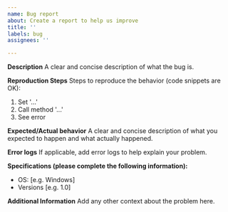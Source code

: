 ```yaml
---
name: Bug report
about: Create a report to help us improve
title: ''
labels: bug
assignees: ''

---
```


**Description**
A clear and concise description of what the bug is.

**Reproduction Steps**
Steps to reproduce the behavior (code snippets are OK):
1. Set '...'
2. Call method '...'
3. See error

**Expected/Actual behavior**
A clear and concise description of what you expected to happen and what actually happened.

**Error logs**
If applicable, add error logs to help explain your problem.

**Specifications (please complete the following information):**
 - OS: [e.g. Windows]
 - Versions [e.g. 1.0]

**Additional Information**
Add any other context about the problem here.
